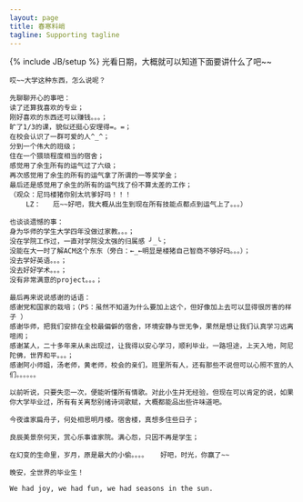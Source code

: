 ```yaml
---
layout: page
title: 春寒料峭 
tagline: Supporting tagline
---    
```

{% include JB/setup %}
    光看日期，大概就可以知道下面要讲什么了吧~~

    哎~~大学这种东西，怎么说呢？

    先聊聊开心的事吧：
    读了还算我喜欢的专业；
    刚好喜欢的东西还可以赚钱。。。；
    旷了1/3的课，貌似还挺心安理得=。=；
    在校会认识了一群可爱的人^_^；
    分到一个伟大的班级；
    住在一个猥琐程度相当的宿舍；
    感觉用了余生所有的运气过了六级；
    再次感觉用了余生的所有的运气拿了所谓的一等奖学金；
    最后还是感觉用了余生的所有的运气找了份不算太差的工作；
    （观众：尼玛楼猪你别太坑爹好吗！！！
        LZ：   厄~~好吧，我大概从出生到现在所有技能点都点到运气上了。。。）

    也谈谈遗憾的事：
    身为华师的学生大学四年没做过家教。。。；
    没在学院工作过，一直对学院没太强的归属感 ╯_╰；
    没能在大一时了解ACM这个东东（旁白：←_←明显是楼猪自己智商不够好吗。。。）；
    没去学好英语。。。；
    没去好好学术。。。；
    没有非常满意的project。。。；
    
    最后再来说说感谢的话语：
    感谢党和国家的栽培；（PS：虽然不知道为什么要加上这个，但好像加上去可以显得很厉害的样子 ）
    感谢华师，把我们安排在全校最偏僻的宿舍，环境安静与世无争，果然是想让我们认真学习远离喧闹；
    感谢某人，二十多年来从未出现过，让我得以安心学习，顺利毕业，一路坦途，上天入地，阿尼陀佛，世界和平。。。；
    感谢阿小师姐，汤老师，黄老师，校会的亲们，班里所有人，还有那些不说但可以心照不宣的人们。。。。。。
    
    以前听说，只要失恋一次，便能听懂所有情歌。对此小生并无经验，但现在可以肯定的说，如果你大学毕业过，所有有关离愁别绪诗词歌赋，大概都能品出些许味道吧。

    今夜谁家扁舟子，何处相思明月楼。宿舍楼，真想多住些日子；

    良辰美景奈何天，赏心乐事谁家院。满心怨，只因不再是学生；

    在幻变的生命里，岁月，原是最大的小偷。。。。   好吧，时光，你赢了~~

    晚安，全世界的毕业生！

    We had joy, we had fun, we had seasons in the sun.
